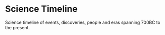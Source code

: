 # Science Timeline
Science timeline of events, discoveries, people and eras spanning 700BC to the present.
